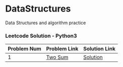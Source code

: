 # DataStructures
Data Structures and algorithm practice

### Leetcode Solution - Python3

 Problem Num      | Problem Link | Solution Link |
| ----------- | ----------- | ----------- |
| 1 | [Two Sum](https://leetcode.com/problems/two-sum/) | [Solution](https://github.com/Suyash906/DataStructures/blob/master/Python3/LeetCode/1_Two_Sum.py) |